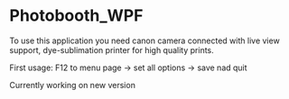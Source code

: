 # Photobooth_WPF

To use this application you need canon camera connected with live view support, dye-sublimation printer for high quality prints. 

First usage: F12 to menu page -> set all options -> save nad quit 

Currently working on new version 
